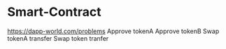 # Smart-Contract
https://dapp-world.com/problems
Approve tokenA
Approve tokenB
Swap tokenA transfer
Swap token tranfer
